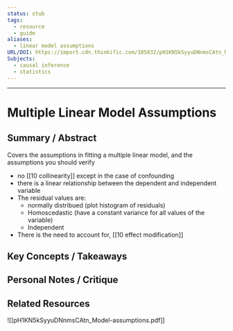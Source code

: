```yaml
---
status: stub
tags:
  - resource
  - guide
aliases:
  - linear model assumptions
URL/DOI: https://import.cdn.thinkific.com/105832/pH1KN5kSyyuDNnmsCAtn_Model-assumptions.pdf
Subjects:
  - causal inference
  - statistics
---
```

---
# Multiple Linear Model Assumptions 
## Summary / Abstract
Covers the assumptions in fitting a multiple linear model, and the assumptions you should verify
- no [[10 collinearity]] except in the case of confounding
- there is a linear relationship between the dependent and independent variable
- The residual values are:
	- normally distribued (plot histogram of residuals)
	- Homoscedastic (have a constant variance for all values of the variable)
	- Independent
- There is the need to account for, [[10 effect modification]]

## Key Concepts / Takeaways


## Personal Notes / Critique


## Related Resources

<!-- Link to other relevant notes in 30 Resources -->


![[pH1KN5kSyyuDNnmsCAtn_Model-assumptions.pdf]]